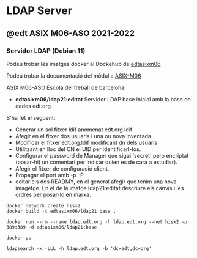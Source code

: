 # LDAP Server
## @edt ASIX M06-ASO 2021-2022
### Servidor LDAP (Debian 11)

Podeu trobar les imatges docker al Dockehub de [edtasixm06](https://hub.docker.com/u/edtasixm06/)

Podeu trobar la documentació del mòdul a [ASIX-M06](https://sites.google.com/site/asixm06edt/)

ASIX M06-ASO Escola del treball de barcelona


 * **edtasixm06/ldap21:editat** Servidor LDAP base inicial amb la base de dades edt.org

S'ha fet el següent:
* Generar un sol fitxer ldif anomenat edt.org.ldif
* Afegir en el fitxer dos usuaris i una ou nova inventada.
* Modificar el fitxer edt.org.ldif modificant dn dels usuaris
* Utilitzant en lloc del CN el UID per identificarl-los.
* Configurar el password de Manager que sigui 'secret' pero encriptat (posar-hi) un comentari per indicar quien es de cara a estudiar).
* Afegir el fitxer de configuració client.
* Propagar el port amb -p -P
* editar els dos READMY, en el general afegir que tenim una nova imagetge. En el de la imatge ldap21:editat descriure els canvis i les ordres per posar-lo en marxa.



```
docker network create hisx2
docker build -t edtasixm06/ldap21:base .

docker run --rm --name ldap.edt.org -h ldap.edt.org --net hisx2 -p 389:389 -d edtasixm06/ldap21:base

docker ps

ldapsearch -x -LLL -h ldap.edt.org -b 'dc=edt,dc=org'
``` 


